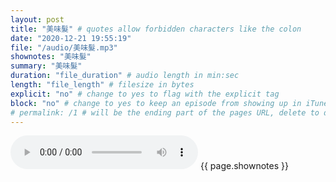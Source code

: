```yaml
---
layout: post
title: "美味髮" # quotes allow forbidden characters like the colon
date: "2020-12-21 19:55:19"
file: "/audio/美味髮.mp3"
shownotes: "美味髮"
summary: "美味髮"
duration: "file_duration" # audio length in min:sec
length: "file_length" # filesize in bytes
explicit: "no" # change to yes to flag with the explicit tag
block: "no" # change to yes to keep an episode from showing up in iTunes
# permalink: /1 # will be the ending part of the pages URL, delete to default to the title
---
```


<audio controls>
<source src="{{site.url}}{{site.baseurl}}{{ page.file }}" type="audio/x-mp3">
Your browser does not support the audio element.
</audio>
{{ page.shownotes }}
